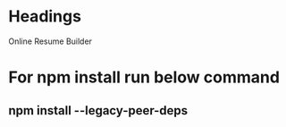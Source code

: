 # Headings
Online Resume Builder
# For npm install run below command
## npm install --legacy-peer-deps
